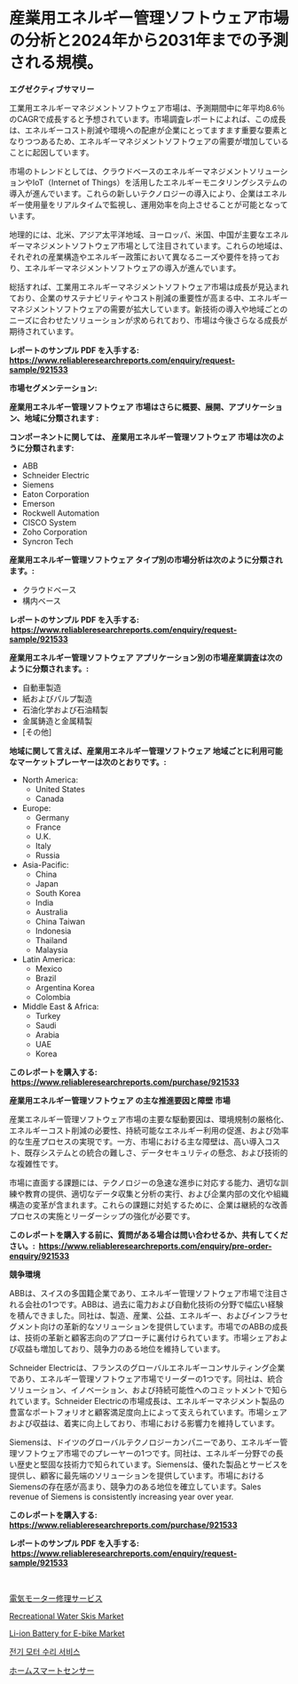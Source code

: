 <p><h1>産業用エネルギー管理ソフトウェア市場の分析と2024年から2031年までの予測される規模。</h1></p><p><strong>エグゼクティブサマリー</strong></p>
<p><p>工業用エネルギーマネジメントソフトウェア市場は、予測期間中に年平均8.6％のCAGRで成長すると予想されています。市場調査レポートによれば、この成長は、エネルギーコスト削減や環境への配慮が企業にとってますます重要な要素となりつつあるため、エネルギーマネジメントソフトウェアの需要が増加していることに起因しています。</p><p>市場のトレンドとしては、クラウドベースのエネルギーマネジメントソリューションやIoT（Internet of Things）を活用したエネルギーモニタリングシステムの導入が進んでいます。これらの新しいテクノロジーの導入により、企業はエネルギー使用量をリアルタイムで監視し、運用効率を向上させることが可能となっています。</p><p>地理的には、北米、アジア太平洋地域、ヨーロッパ、米国、中国が主要なエネルギーマネジメントソフトウェア市場として注目されています。これらの地域は、それぞれの産業構造やエネルギー政策において異なるニーズや要件を持っており、エネルギーマネジメントソフトウェアの導入が進んでいます。</p><p>総括すれば、工業用エネルギーマネジメントソフトウェア市場は成長が見込まれており、企業のサステナビリティやコスト削減の重要性が高まる中、エネルギーマネジメントソフトウェアの需要が拡大しています。新技術の導入や地域ごとのニーズに合わせたソリューションが求められており、市場は今後さらなる成長が期待されています。</p></p>
<p><strong>レポートのサンプル PDF を入手する: <a href="https://www.reliableresearchreports.com/enquiry/request-sample/921533">https://www.reliableresearchreports.com/enquiry/request-sample/921533</a></strong></p>
<p><strong>市場セグメンテーション:</strong></p>
<p><strong> 産業用エネルギー管理ソフトウェア 市場はさらに概要、展開、アプリケーション、地域に分類されます :</strong></p>
<p><strong>コンポーネントに関しては、 産業用エネルギー管理ソフトウェア 市場は次のように分類されます: &nbsp;</strong></p>
<p><ul><li>ABB</li><li>Schneider Electric</li><li>Siemens</li><li>Eaton Corporation</li><li>Emerson</li><li>Rockwell Automation</li><li>CISCO System</li><li>Zoho Corporation</li><li>Syncron Tech</li></ul></p>
<p><strong> 産業用エネルギー管理ソフトウェア タイプ別の市場分析は次のように分類されます。:</strong></p>
<p><ul><li>クラウドベース</li><li>構内ベース</li></ul></p>
<p><strong>レポートのサンプル PDF を入手する: &nbsp;<a href="https://www.reliableresearchreports.com/enquiry/request-sample/921533">https://www.reliableresearchreports.com/enquiry/request-sample/921533</a></strong></p>
<p><strong> 産業用エネルギー管理ソフトウェア アプリケーション別の市場産業調査は次のように分類されます。:</strong></p>
<p><ul><li>自動車製造</li><li>紙およびパルプ製造</li><li>石油化学および石油精製</li><li>金属鋳造と金属精製</li><li>[その他]</li></ul></p>
<p><strong>地域に関して言えば、産業用エネルギー管理ソフトウェア 地域ごとに利用可能なマーケットプレーヤーは次のとおりです。:</strong></p>
<p><ul>
    <li>
        North America:
        <ul>
            <li>United States</li>
            <li>Canada</li>
        </ul>
    </li>
    <li>
        Europe:
        <ul>
            <li>Germany</li>
            <li>France</li>
            <li>U.K.</li>
            <li>Italy</li>
            <li>Russia</li>
        </ul>
    </li>
    <li>
        Asia-Pacific:
        <ul>
            <li>China</li>
            <li>Japan</li>
            <li>South Korea</li>
            <li>India</li>
            <li>Australia</li>
            <li>China Taiwan</li>
            <li>Indonesia</li>
            <li>Thailand</li>
            <li>Malaysia</li>
        </ul>
    </li>
    <li>
        Latin America:
        <ul>
            <li>Mexico</li>
            <li>Brazil</li>
            <li>Argentina Korea</li>
            <li>Colombia</li>
        </ul>
    </li>
    <li>
        Middle East & Africa:
        <ul>
            <li>Turkey</li>
            <li>Saudi</li>
            <li>Arabia</li>
            <li>UAE</li>
            <li>Korea</li>
        </ul>
    </li>
    </ul></p>
<p><strong>このレポートを購入する: &nbsp;<a href="https://www.reliableresearchreports.com/purchase/921533">https://www.reliableresearchreports.com/purchase/921533</a></strong></p>
<p><strong>産業用エネルギー管理ソフトウェア の主な推進要因と障壁 市場</strong></p>
<p><p>産業エネルギー管理ソフトウェア市場の主要な駆動要因は、環境規制の厳格化、エネルギーコスト削減の必要性、持続可能なエネルギー利用の促進、および効率的な生産プロセスの実現です。一方、市場における主な障壁は、高い導入コスト、既存システムとの統合の難しさ、データセキュリティの懸念、および技術的な複雑性です。</p><p>市場に直面する課題には、テクノロジーの急速な進歩に対応する能力、適切な訓練や教育の提供、適切なデータ収集と分析の実行、および企業内部の文化や組織構造の変革が含まれます。これらの課題に対処するために、企業は継続的な改善プロセスの実施とリーダーシップの強化が必要です。</p></p>
<p><strong>このレポートを購入する前に、質問がある場合は問い合わせるか、共有してください。:&nbsp; <a href="https://www.reliableresearchreports.com/enquiry/pre-order-enquiry/921533">https://www.reliableresearchreports.com/enquiry/pre-order-enquiry/921533</a></strong></p>
<p><strong>競争環境</strong></p>
<p><p>ABBは、スイスの多国籍企業であり、エネルギー管理ソフトウェア市場で注目される会社の1つです。ABBは、過去に電力および自動化技術の分野で幅広い経験を積んできました。同社は、製造、産業、公益、エネルギー、およびインフラセグメント向けの革新的なソリューションを提供しています。市場でのABBの成長は、技術の革新と顧客志向のアプローチに裏付けられています。市場シェアおよび収益も増加しており、競争力のある地位を維持しています。</p><p>Schneider Electricは、フランスのグローバルエネルギーコンサルティング企業であり、エネルギー管理ソフトウェア市場でリーダーの1つです。同社は、統合ソリューション、イノベーション、および持続可能性へのコミットメントで知られています。Schneider Electricの市場成長は、エネルギーマネジメント製品の豊富なポートフォリオと顧客満足度向上によって支えられています。市場シェアおよび収益は、着実に向上しており、市場における影響力を維持しています。</p><p>Siemensは、ドイツのグローバルテクノロジーカンパニーであり、エネルギー管理ソフトウェア市場でのプレーヤーの1つです。同社は、エネルギー分野での長い歴史と堅固な技術力で知られています。Siemensは、優れた製品とサービスを提供し、顧客に最先端のソリューションを提供しています。市場におけるSiemensの存在感が高まり、競争力のある地位を確立しています。Sales revenue of Siemens is consistently increasing year over year.</p></p>
<p><strong>このレポートを購入する: &nbsp; <a href="https://www.reliableresearchreports.com/purchase/921533">https://www.reliableresearchreports.com/purchase/921533</a></strong></p>
<p><strong>レポートのサンプル PDF を入手する: &nbsp;<a href="https://www.reliableresearchreports.com/enquiry/request-sample/921533">https://www.reliableresearchreports.com/enquiry/request-sample/921533</a></strong><strong></strong></p>
<p>&nbsp;</p>
<p><p><a href="https://github.com/lababdou/Market-Research-Report-List-2/blob/main/6081025182222.md">電気モーター修理サービス</a></p><p><a href="https://issuu.com/reportprime-2/docs/recreational-water-skis-market-size-2030.pptx">Recreational Water Skis Market</a></p><p><a href="https://github.com/ChiragRp1/Market-Research-Report-List-3/blob/main/li-ion-battery-for-e-bike-market.md">Li-ion Battery for E-bike Market</a></p><p><a href="https://github.com/laholand/Market-Research-Report-List-2/blob/main/1962571182217.md">전기 모터 수리 서비스</a></p><p><a href="https://github.com/mohamedbakry57/Market-Research-Report-List-2/blob/main/3777668182221.md">ホームスマートセンサー</a></p></p>